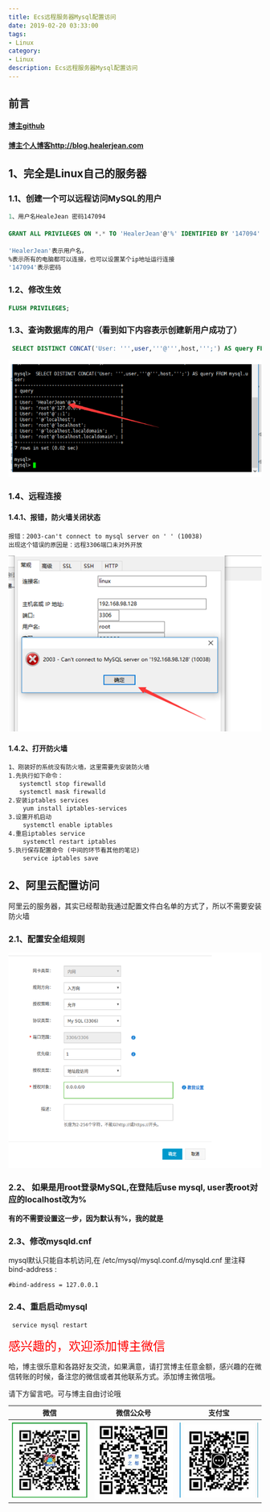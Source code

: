 ```yaml
---
title: Ecs远程服务器Mysql配置访问
date: 2019-02-20 03:33:00
tags: 
- Linux
category: 
- Linux
description: Ecs远程服务器Mysql配置访问
---
```


<!-- 

https://raw.githubusercontent.com/HealerJean/HealerJean.github.io/master/blogImages/
　　首行缩进

<font  clalss="healerColor" color="red" size="5" >     </font>

<font  clalss="healerSize"  size="5" >     </font>
-->




## 前言

#### [博主github](https://github.com/HealerJean)
#### [博主个人博客http://blog.healerjean.com](http://HealerJean.github.io)    



## 1、完全是Linux自己的服务器



### 1.1、创建一个可以远程访问MySQL的用户



```sql
1、用户名HealeJean 密码147094

GRANT ALL PRIVILEGES ON *.* TO 'HealerJean'@'%' IDENTIFIED BY '147094' WITH GRANT OPT'HealerJean'ION;

'HealerJean'表示用户名，
%表示所有的电脑都可以连接，也可以设置某个ip地址运行连接
'147094'表示密码
```



### 1.2、修改生效

```sql
FLUSH PRIVILEGES;
```



### 1.3、查询数据库的用户（看到如下内容表示创建新用户成功了）

```sql
 SELECT DISTINCT CONCAT('User: ''',user,'''@''',host,''';') AS query FROM mysql.user;
```

![1568187070302](https://raw.githubusercontent.com/HealerJean/HealerJean.github.io/master/blogImages/1568187070302.png)

### 1.4、远程连接



#### 1.4.1、报错，防火墙关闭状态

```
报错：2003-can't connect to mysql server on ' ' (10038)
出现这个错误的原因是：远程3306端口未对外开放
```



![1568187119400](https://raw.githubusercontent.com/HealerJean/HealerJean.github.io/master/blogImages/1568187119400.png)



#### 1.4.2、打开防火墙

```
1、刚装好的系统没有防火墙，这里需要先安装防火墙
1.先执行如下命令：
   systemctl stop firewalld
   systemctl mask firewalld
2.安装iptables services
    yum install iptables-services
3.设置开机启动
    systemctl enable iptables
4.重启iptables service
    systemctl restart iptables
5.执行保存配置命令 (中间的环节看其他的笔记)
    service iptables save
```





## 2、阿里云配置访问

阿里云的服务器，其实已经帮助我通过配置文件白名单的方式了，所以不需要安装防火墙



### 2.1、配置安全组规则

![1568187353196](https://raw.githubusercontent.com/HealerJean/HealerJean.github.io/master/blogImages/1568187353196.png)





### 2.2、 如果是用root登录MySQL,在登陆后use mysql, user表root对应的localhost改为%

**有的不需要设置这一步，因为默认有%，我的就是**



### 2.3、修改mysqld.cnf 

 mysql默认只能自本机访问,在 /etc/mysql/mysql.conf.d/mysqld.cnf 里注释bind-address : 

```
#bind-address = 127.0.0.1
```



### 2.4、重启启动mysql

```sql
 service mysql restart
```



<font  color="red" size="5" >     
感兴趣的，欢迎添加博主微信
 </font>       

   



哈，博主很乐意和各路好友交流，如果满意，请打赏博主任意金额，感兴趣的在微信转账的时候，备注您的微信或者其他联系方式。添加博主微信哦。    

请下方留言吧。可与博主自由讨论哦

|微信 | 微信公众号|支付宝|
|:-------:|:-------:|:------:|
| ![微信](https://raw.githubusercontent.com/HealerJean/HealerJean.github.io/master/assets/img/tctip/weixin.jpg)|![微信公众号](https://raw.githubusercontent.com/HealerJean/HealerJean.github.io/master/assets/img/my/qrcode_for_gh_a23c07a2da9e_258.jpg)|![支付宝](https://raw.githubusercontent.com/HealerJean/HealerJean.github.io/master/assets/img/tctip/alpay.jpg) |



<link rel="stylesheet" href="https://unpkg.com/gitalk/dist/gitalk.css">

<script src="https://unpkg.com/gitalk@latest/dist/gitalk.min.js"></script> 
<div id="gitalk-container"></div>    
 <script type="text/javascript">
    var gitalk = new Gitalk({
		clientID: `1d164cd85549874d0e3a`,
		clientSecret: `527c3d223d1e6608953e835b547061037d140355`,
		repo: `HealerJean.github.io`,
		owner: 'HealerJean',
		admin: ['HealerJean'],
		id: 'AAAAAAAAAAAAAAA',
    });
    gitalk.render('gitalk-container');
</script> 
